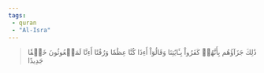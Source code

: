 ```yaml
---
tags: 
 - quran 
 - "Al-Isra"
---
```


> ذَٰلِكَ جَزَآؤُهُم بِأَنَّهُمۡ كَفَرُواْ بِـَٔايَٰتِنَا وَقَالُوٓاْ أَءِذَا كُنَّا عِظَٰمٗا وَرُفَٰتًا أَءِنَّا لَمَبۡعُوثُونَ خَلۡقٗا جَدِيدًا
